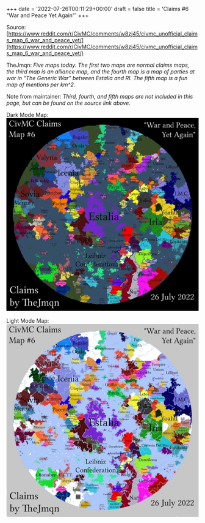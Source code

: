 +++
date = '2022-07-26T00:11:29+00:00'
draft = false
title = 'Claims #6 "War and Peace Yet Again"'
+++

Source: [https://www.reddit.com/r/CivMC/comments/w8zj45/civmc_unofficial_claims_map_6_war_and_peace_yet/](https://www.reddit.com/r/CivMC/comments/w8zj45/civmc_unofficial_claims_map_6_war_and_peace_yet/)

TheJmqn: *Five maps today. The first two maps are normal claims maps, the third map is an alliance map, and the fourth map is a map of parties at war in "The Generic War" between Estalia and RI. The fifth map is a fun map of mentions per km^2.*

Note from maintainer: *Third, fourth, and fifth maps are not included in this page, but can be found on the source link above.*

Dark Mode Map:
[![Claims #6](https://raw.githubusercontent.com/CivMC-Map-Archive/civmc-map-archive.github.io/refs/heads/main/public/images/CivMC-Claims-6.webp)](https://raw.githubusercontent.com/CivMC-Map-Archive/civmc-map-archive.github.io/refs/heads/main/public/images/CivMC-Claims-6.webp)

Light Mode Map:
[![Claims #6 Light](https://raw.githubusercontent.com/CivMC-Map-Archive/civmc-map-archive.github.io/refs/heads/main/public/images/CivMC-Claims-6-Light.webp)](https://raw.githubusercontent.com/CivMC-Map-Archive/civmc-map-archive.github.io/refs/heads/main/public/images/CivMC-Claims-6-Light.webp)
